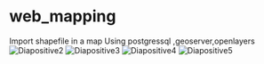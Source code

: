 # web_mapping
Import shapefile in  a map Using postgressql ,geoserver,openlayers
![Diapositive2](https://github.com/imanegis/web_mapping/assets/143059694/1c7e97de-454f-4f40-b890-b0f72f5b3511)
![Diapositive3](https://github.com/imanegis/web_mapping/assets/143059694/cb7f44e2-aa59-47e1-8e8f-0417b804bb0a)
![Diapositive4](https://github.com/imanegis/web_mapping/assets/143059694/9b64d45b-3aa0-47bd-ab5a-80571e1310c5)
![Diapositive5](https://github.com/imanegis/web_mapping/assets/143059694/71e719bc-e4a4-4b51-afa5-8e77e45c73d9)



